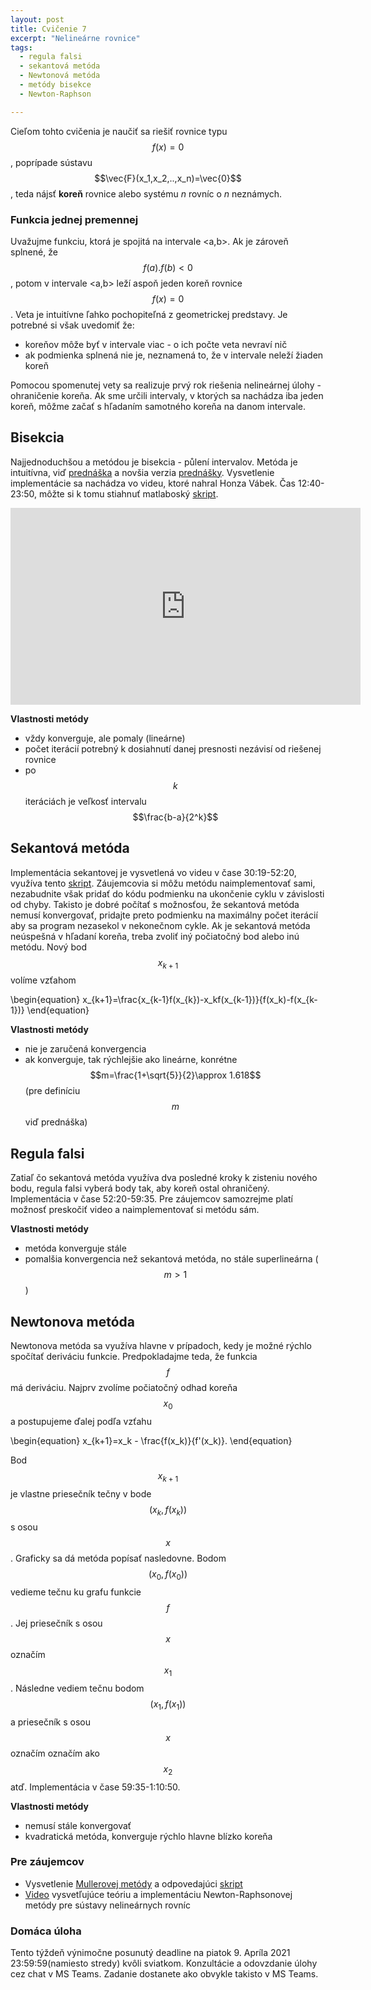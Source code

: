 ```yaml
---
layout: post
title: Cvičenie 7
excerpt: "Nelineárne rovnice"
tags:
  - regula falsi
  - sekantová metóda 
  - Newtonová metóda
  - metódy bisekce
  - Newton-Raphson

---
```


Cieľom tohto cvičenia je naučiť sa riešiť rovnice typu $$f(x)=0$$, poprípade sústavu $$\vec{F}(x_1,x_2,..,x_n)=\vec{0}$$, teda nájsť <strong>koreň</strong> 
rovnice alebo systému <em>n </em>rovníc o <em>n</em> neznámych. 

### Funkcia jednej premennej

Uvažujme funkciu, ktorá je spojitá na intervale <a,b>. Ak je zároveň splnené, že $$ f(a).f(b)<0 $$, potom v intervale <a,b> leží aspoň jeden koreň rovnice $$ f(x)=0 $$. Veta je intuitívne ľahko pochopiteľná z geometrickej predstavy. Je potrebné si však uvedomiť že:
  * koreňov môže byť v intervale viac - o ich počte veta nevraví nič
  * ak podmienka splnená nie je, neznamená to, že v intervale neleží žiaden koreň

Pomocou spomenutej vety sa realizuje prvý rok riešenia nelineárnej úlohy - ohraničenie koreňa. Ak sme určili intervaly, v ktorých sa nachádza iba jeden koreň, môžme začať s hľadaním samotného koreňa na danom intervale.


## Bisekcia

Najjednoduchšou a metódou je bisekcia - půlení intervalov. Metóda je intuitívna, viď [prednáška](http://kfe.fjfi.cvut.cz/~limpouch/numet/nr.pdf "Nelineárne rovnice") a novšia verzia [prednášky](http://kfe.fjfi.cvut.cz/~nme/nelinr_priklady.pdf). Vysvetlenie implementácie sa nachádza vo videu, ktoré nahral Honza Vábek. Čas 12:40-23:50, môžte si k tomu stiahnuť matlaboský [skript](http://babjarob.github.io/cv7/nonlin1.m).

<div class="embed-responsive embed-responsive-16by9">
  <iframe width="560" height="315" src="https://www.youtube.com/embed/4qDL4UGISC8?start=760" title="YouTube video player" frameborder="0" allow="accelerometer; autoplay; clipboard-write; encrypted-media; gyroscope; picture-in-picture" allowfullscreen></iframe>
</div>

<strong>Vlastnosti metódy</strong>
  * vždy konverguje, ale pomaly (lineárne)
  * počet iterácií potrebný k dosiahnutí danej presnosti nezávisí od riešenej rovnice
  * po $$k$$ iteráciách je veľkosť intervalu $$\frac{b-a}{2^k}$$ 

## Sekantová metóda

Implementácia sekantovej je vysvetlená vo videu v čase 30:19-52:20, využíva tento [skript](http://babjarob.github.io/cv7/nonlin1_author.m). Záujemcovia si môžu metódu naimplementovať sami, nezabudnite však pridať do kódu podmienku na ukončenie cyklu v závislosti od chyby. Takisto je dobré počítať s možnosťou, že sekantová metóda nemusí konvergovať, pridajte preto podmienku na maximálny počet iterácií aby sa program nezasekol v nekonečnom cykle. Ak je sekantová metóda neúspešná v hľadaní koreňa, treba zvoliť iný počiatočný bod alebo inú metódu. Nový bod $$x_{k+1}$$ volíme vzťahom

\begin{equation}
x_{k+1}=\frac{x_{k-1}f(x_{k})-x_kf(x_{k-1})}{f(x_k)-f(x_{k-1})}
\end{equation}

<strong>Vlastnosti metódy</strong>
  * nie je zaručená konvergencia
  * ak konverguje, tak rýchlejšie ako lineárne, konrétne  $$m=\frac{1+\sqrt{5}}{2}\approx 1.618$$ (pre definíciu $$m$$ viď prednáška)

## Regula falsi

Zatiaľ čo sekantová metóda využíva dva posledné kroky k zisteniu nového bodu, regula falsi vyberá body tak, aby koreň ostal ohraničený. Implementácia v čase 52:20-59:35. Pre záujemcov samozrejme platí možnosť preskočiť video a naimplementovať si metódu sám. 

<strong>Vlastnosti metódy</strong>
  * metóda konverguje stále
  * pomalšia konvergencia než sekantová metóda, no stále superlineárna ($$m>1$$)

## Newtonova metóda

Newtonova metóda sa využíva hlavne v prípadoch, kedy je možné rýchlo spočítať deriváciu funkcie. Predpokladajme teda, že funkcia $$f$$ má deriváciu. Najprv zvolíme počiatočný odhad koreňa $$x_0$$ a postupujeme ďalej podľa vzťahu

\begin{equation}
x_{k+1}=x_k - \frac{f(x_k)}{f'(x_k)}.
\end{equation}

Bod $$x_{k+1}$$ je vlastne priesečník tečny v bode $$(x_k,f(x_k))$$ s osou $$x$$. Graficky sa dá metóda popísať nasledovne. Bodom $$(x_0,f(x_0))$$ vedieme tečnu ku grafu funkcie $$f$$. Jej priesečník s osou $$x$$ označím $$x_1$$. Následne vediem tečnu bodom $$(x_1,f(x_1))$$ a priesečník s osou $$x$$ označím označím ako $$x_2$$ atď. Implementácia v čase 59:35-1:10:50.

<strong>Vlastnosti metódy</strong>
  * nemusí stále konvergovať
  * kvadratická metóda, konverguje rýchlo hlavne blízko koreňa

### Pre záujemcov

  * Vysvetlenie [Mullerovej metódy](http://kfe.fjfi.cvut.cz/~vachal/edu/nme/cviceni/05_nelin/DOCS/teorie_Mullerova_metoda.pdf "Mullerova metóda") a odpovedajúci [skript](http://babjarob.github.io/cv7/muller.m) 
  * [Video](https://www.youtube.com/watch?v=70nQXgT-Zz8&list=PLhgkvMYpHD8iAdlGCj8_iSngCAdZ77xyg&index=2&ab_channel=janvabek "Newton-Rhapson") vysvetľujúce teóriu a implementáciu Newton-Raphsonovej metódy pre sústavy nelineárnych rovníc


### Domáca úloha

Tento týždeň výnimočne posunutý deadline na piatok 9. Apríla 2021 23:59:59(namiesto stredy) kvôli sviatkom. Konzultácie a odovzdanie úlohy cez chat v MS Teams. Zadanie dostanete ako obvykle takisto v MS Teams. 
